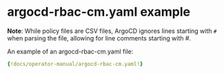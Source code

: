 # argocd-rbac-cm.yaml example

**Note**: While policy files are CSV files, ArgoCD ignores lines starting with `#` when parsing the file, allowing for line comments starting with #.

An example of an argocd-rbac-cm.yaml file:

```yaml
{!docs/operator-manual/argocd-rbac-cm.yaml!}
```
